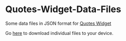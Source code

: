 # Quotes-Widget-Data-Files
Some data files in JSON format for [Quotes Widget](https://play.google.com/store/apps/details?id=com.ashwin.apps.android.quoteswidget)

Go [here](https://trailjeep.github.io/Quotes-Widget-Data-Files/) to download individual files to your device.
